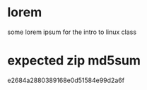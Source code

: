 # lorem
some lorem ipsum for the intro to linux class

# expected zip md5sum
e2684a2880389168e0d51584e99d2a6f
